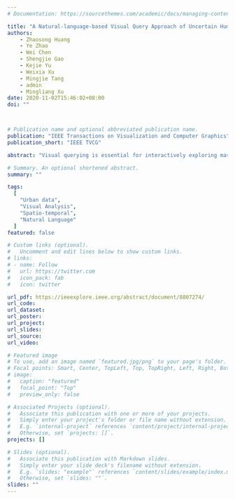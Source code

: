```yaml
---
# Documentation: https://sourcethemes.com/academic/docs/managing-content/

title: "A Natural-language-based Visual Query Approach of Uncertain Human Trajectories"
authors:
    - Zhaosong Huang
    - Ye Zhao
    - Wei Chen 
    - Shengjie Gao 
    - Kejie Yu 
    - Weixia Xu
    - Mingjie Tang
    - admin
    - Mingliang Xu
date: 2020-11-02T15:46:02+08:00
doi: ""



# Publication name and optional abbreviated publication name.
publication: "IEEE Transactions on Visualization and Computer Graphics"
publication_short: "IEEE TVCG"

abstract: "Visual querying is essential for interactively exploring massive trajectory data. However, the data uncertainty imposes profound challenges to fulfill advanced analytics requirements. On the one hand, many underlying data does not contain accurate geographic coordinates, e.g., positions of a mobile phone only refer to the regions (i.e., mobile cell stations) in which it resides, instead of accurate GPS coordinates. On the other hand, domain experts and general users prefer a natural way, such as using a natural language sentence, to access and analyze massive movement data. In this paper, we propose a visual analytics approach that can extract spatial-temporal constraints from a textual sentence and support an effective query method over uncertain mobile trajectory data. It is built up on encoding massive, spatially uncertain trajectories by the semantic information of the POls and regions covered by them, and then storing the trajectory documents in text database with an effective indexing scheme. The visual interface facilitates query condition specification, situation-aware visualization, and semantic exploration of large trajectory data. Usage scenarios on real-world human mobility datasets demonstrate the effectiveness of our approach."

# Summary. An optional shortened abstract.
summary: ""

tags:
  [
    "Urban data",
    "Visual Analysis",
    "Spatio-temporal",
    "Natural Language"
  ]
featured: false

# Custom links (optional).
#   Uncomment and edit lines below to show custom links.
# links:
# - name: Follow
#   url: https://twitter.com
#   icon_pack: fab
#   icon: twitter

url_pdf: https://ieeexplore.ieee.org/abstract/document/8807274/
url_code:
url_dataset:
url_poster:
url_project:
url_slides:
url_source:
url_video: 

# Featured image
# To use, add an image named `featured.jpg/png` to your page's folder.
# Focal points: Smart, Center, TopLeft, Top, TopRight, Left, Right, BottomLeft, Bottom, BottomRight.
# image:
#   caption: "featured"
#   focal_point: "Top"
#   preview_only: false

# Associated Projects (optional).
#   Associate this publication with one or more of your projects.
#   Simply enter your project's folder or file name without extension.
#   E.g. `internal-project` references `content/project/internal-project/index.md`.
#   Otherwise, set `projects: []`.
projects: []

# Slides (optional).
#   Associate this publication with Markdown slides.
#   Simply enter your slide deck's filename without extension.
#   E.g. `slides: "example"` references `content/slides/example/index.md`.
#   Otherwise, set `slides: ""`.
slides: ""
---
```


